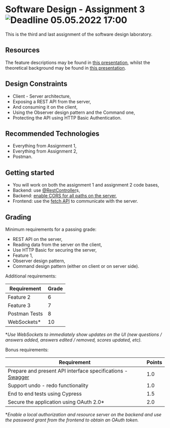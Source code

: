 # Software Design - Assignment 3 ![Deadline 05.05.2022 17:00](https://img.shields.io/badge/deadline-05.05.2022%2017%3A00-blue.svg "Deadline: 05.05.2022 17:00")
This is the third and last assignment of the software design laboratory.

## Resources
The feature descriptions may be found in [this presentation](https://docs.google.com/document/d/1tVYAyPtw45p4jIwGaeIKsNPpqTvS5VukwBIKkj6pv8A/edit?usp=sharing), whilst the theoretical background may be found in [this presentation](https://docs.google.com/presentation/d/1c7GF7YhRlcTGC6juUaPZcXtdvoRNjR4a9E5nBhWFVX8/edit?usp=sharing).

## Design Constraints
 * Client - Server architecture,
 * Exposing a REST API from the server,
 * And consuming it on the client,
 * Using the Observer design pattern and the Command one,
 * Protecting the API using HTTP Basic Authentication.

## Recommended Technologies
 * Everything from Assignment 1,
 * Everything from Assignment 2,
 * Postman.

## Getting started
 * You will work on both the assignment 1 and assignment 2 code bases,
 * Backend: use [@RestController](https://spring.io/guides/gs/rest-service-cors/#_create_a_resource_controller)s,
 * Backend: [enable CORS for all paths on the server](https://spring.io/guides/gs/rest-service-cors/#_global_cors_configuration),
 * Frontend: use the [fetch API](https://developer.mozilla.org/en-US/docs/Web/API/Fetch_API/Using_Fetch) to communicate with the server.

## Grading
Minimum requirements for a passing grade:
 * REST API on the server,
 * Reading data from the server on the client,
 * Use HTTP Basic for securing the server,
 * Feature 1,
 * Observer design pattern,
 * Command design pattern (either on client or on server side).

Additional requirements:

| Requirement                        | Grade |
|------------------------------------|-------|
| Feature 2                          |   6   |
| Feature 3                          |   7   |
| Postman Tests                      |   8   |
| WebSockets*                        |   10  |

**Use WebSockets to immediately show updates on the UI (new questions / answers added, answers edited / removed, scores updated, etc).*

Bonus requirements:

| Requirement                                                | Points |
|------------------------------------------------------------|--------|
| Prepare and present API interface specifications - [Swagger](https://www.baeldung.com/spring-rest-openapi-documentation) | 1.0    |
| Support undo - redo functionality                          | 1.0    |
| End to end tests using Cypress                             | 1.5    |
| Secure the application using OAuth 2.0*                    | 2.0    |

**Enable a local authorization and resource server on the backend and use the password grant from the frontend to obtain an OAuth token.*
